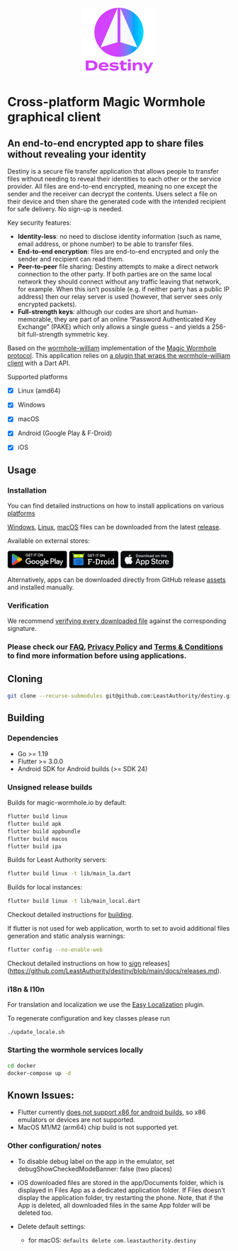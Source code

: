 <h1 align="center">
  <img src="https://github.com/LeastAuthority/destiny/raw/main/assets/images/intro-logo.png" height="150" alt="Destiny">
</h1>

# Cross-platform Magic Wormhole graphical client

## An end-to-end encrypted app to share files without revealing your identity 

Destiny is a secure file transfer application that allows people to transfer files without needing to reveal their identities to each other or the service provider. All files are end-to-end encrypted, meaning no one except the sender and the receiver can decrypt the contents. Users select a file on their device and then share the generated code with the intended recipient for safe delivery. No sign-up is needed.

Key security features:

- **Identity-less**: no need to disclose identity information (such as name, email address, or phone number) to be able to transfer files.
- **End-to-end encryption**: files are end-to-end encrypted and only the sender and recipient can read them.
- **Peer-to-peer** file sharing: Destiny attempts to make a direct network connection to the other party. If both parties are on the same local network they should connect without any traffic leaving that network, for example. When this isn’t possible (e.g. if neither party has a public IP address) then our relay server is used (however, that server sees only encrypted packets).
- **Full-strength keys**: although our codes are short and human-memorable, they are part of an online “Password Authenticated Key Exchange” (PAKE) which only allows a single guess – and yields a 256-bit full-strength symmetric key.


Based on the [wormhole-william](https://github.com/LeastAuthority/wormhole-william)
implementation of the [Magic Wormhole protocol](https://github.com/magic-wormhole/magic-wormhole).
This application relies on [a plugin that wraps the wormhole-william client](https://github.com/LeastAuthority/dart_wormhole_william)
with a Dart API.

Supported platforms

- [x] Linux (amd64)
- [x] Windows
- [x] macOS
- [x] Android (Google Play & F-Droid)
- [x] iOS


## Usage

### Installation

You can find detailed instructions on how to install applications on various [platforms](https://github.com/LeastAuthority/destiny/blob/main/docs/installation.md)

[Windows](https://github.com/LeastAuthority/destiny/releases/latest/download/destiny_windows.msix), [Linux](https://github.com/LeastAuthority/destiny/releases/latest/download/destiny_linux_amd64.AppImage), [macOS](https://github.com/LeastAuthority/destiny/releases/latest/download/destiny_macos.dmg) files can be downloaded from the latest [release](https://github.com/LeastAuthority/destiny/releases/latest).

Available on external stores:

[<img src="assets/images/google-play-store-label.png" height="40" alt="Google Play store">](https://play.google.com/store/apps/details?id=com.leastauthority.destiny)
[<img src="assets/images/f-droid-store-label.png" height="40" alt="F-Droid  store">](https://f-droid.org/en/packages/com.leastauthority.destiny/)
[<img src="assets/images/apple-store-label.png" height="40" alt="App store">](https://apps.apple.com/us/app/destiny-secure-file-transfer/id6444721954)

Alternatively, apps can be downloaded directly from GitHub release [assets](https://github.com/LeastAuthority/destiny/releases/latest/download/destiny_android.apk) and installed manually.


### Verification

We recommend [verifying every downloaded file](https://github.com/LeastAuthority/destiny/blob/main/docs/releases.md) against the corresponding signature.

### Please check our [**FAQ**](https://github.com/LeastAuthority/destiny/blob/main/FAQ.md), [**Privacy Policy**](https://github.com/LeastAuthority/destiny/blob/main/PRIVACY-POLICY.md) and [**Terms & Conditions**](https://github.com/LeastAuthority/destiny/blob/main/TERMS.md) to find more information before using applications.


## Cloning

```bash
git clone --recurse-submodules git@github.com:LeastAuthority/destiny.git
```

## Building

### Dependencies

- Go >= 1.19
- Flutter >= 3.0.0
- Android SDK for Android builds (>= SDK 24)

### Unsigned release builds

Builds for magic-wormhole.io by default:

```bash
flutter build linux
flutter build apk
flutter build appbundle
flutter build macos
flutter build ipa
```

Builds for Least Authority servers:

```bash
flutter build linux -t lib/main_la.dart
```

Builds for local instances:


```bash
flutter build linux -t lib/main_local.dart
```

Checkout detailed instructions for [building](https://github.com/LeastAuthority/destiny/blob/main/docs/building.md).

If flutter is not used for web application, worth to set to avoid additional files generation and static analysis warnings:
```bash
flutter config --no-enable-web
```

Checkout detailed instructions on how to [sign](https://github.com/LeastAuthority/destiny/blob/main/docs/releases.md) releases](https://github.com/LeastAuthority/destiny/blob/main/docs/releases.md).


### i18n & l10n

For translation and localization we use the [Easy Localization](https://pub.dev/packages/easy_localization) plugin.

To regenerate configuration and key classes please run
```shell script
./update_locale.sh
```

### Starting the wormhole services locally

```bash
cd docker
docker-compose up -d
```

## Known Issues:
- Flutter currently [does not support x86 for android builds](https://github.com/flutter/flutter/issues/9253),
so x86 emulators or devices are not supported.
- MacOS M1/M2 (arm64) chip build is not supported yet.

### Other configuration/ notes

- To disable debug label on the app in the emulator, set debugShowCheckedModeBanner: false (two places)

- iOS downloaded files are stored in the app/Documents folder, which is displayed in Files App as a dedicated application folder. If Files doesn't display the application folder, try restarting the phone.
Note, that if the App is deleted, all downloaded files in the same App folder will be deleted too.

- Delete default settings:
  - for macOS: `defaults delete com.leastauthority.destiny`
